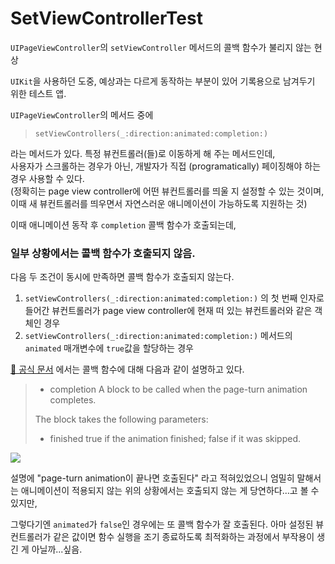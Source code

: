 # SetViewControllerTest
`UIPageViewController`의 `setViewController` 메서드의 콜백 함수가 불리지 않는 현상

`UIKit`을 사용하던 도중, 예상과는 다르게 동작하는 부분이 있어 기록용으로 남겨두기 위한 테스트 앱.

`UIPageViewController`의 메서드 중에

> `setViewControllers(_:direction:animated:completion:)`

라는 메서드가 있다. 특정 뷰컨트롤러(들)로 이동하게 해 주는 메서드인데,  
사용자가 스크롤하는 경우가 아닌, 개발자가 직접 (programatically) 페이징해야 하는 경우 사용할 수 있다.  
(정확히는 page view controller에 어떤 뷰컨트롤러를 띄울 지 설정할 수 있는 것이며, 이때 새 뷰컨트롤러를 띄우면서 자연스러운 애니메이션이 가능하도록 지원하는 것)

이때 애니메이션 동작 후 `completion` 콜백 함수가 호출되는데, 
### 일부 상황에서는 콜백 함수가 호출되지 않음.
다음 두 조건이 동시에 만족하면 콜백 함수가 호출되지 않는다.

1. `setViewControllers(_:direction:animated:completion:)` 의 첫 번째 인자로 들어간 뷰컨트롤러가 page view controller에 현재 떠 있는 뷰컨트롤러와 같은 객체인 경우
2. `setViewControllers(_:direction:animated:completion:)` 메서드의 `animated` 매개변수에 `true`값을 할당하는 경우

[🔗 공식 문서](https://developer.apple.com/documentation/uikit/uipageviewcontroller/setviewcontrollers(_:direction:animated:completion:)) 에서는 콜백 함수에 대해 다음과 같이 설명하고 있다.

> - completion
> A block to be called when the page-turn animation completes.
> 
> The block takes the following parameters:
> 
> - finished
> true if the animation finished; false if it was skipped.

![](https://velog.velcdn.com/images/mskim98/post/f63877f5-10dd-41b5-8f21-953669ddc038/image.png)

설명에 "page-turn animation이 끝나면 호출된다" 라고 적혀있었으니 엄밀히 말해서는 애니메이션이 적용되지 않는 위의 상황에서는 호출되지 않는 게 당연하다...고 볼 수 있지만,

그렇다기엔 `animated`가 `false`인 경우에는 또 콜백 함수가 잘 호출된다.
아마 설정된 뷰컨트롤러가 같은 값이면 함수 실행을 조기 종료하도록 최적화하는 과정에서 부작용이 생긴 게 아닐까...싶음.
